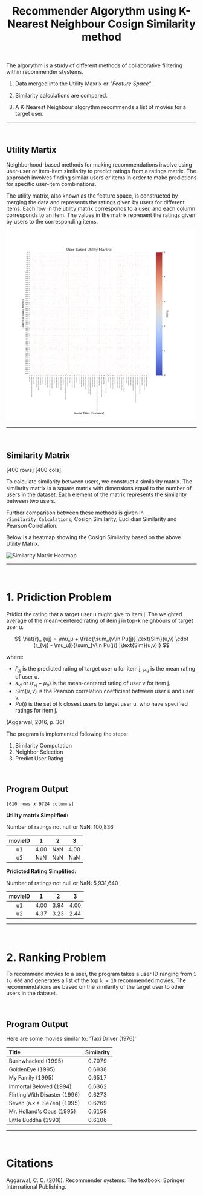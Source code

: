 

<h1 align="center">
	Recommender Algorythm using K-Nearest Neighbour Cosign Similarity method
</h1>

<br />


The algorythm is a study of different methods of collaborative filltering within recommender stystems.

1. Data merged into the Utility Maxrix or _"Feature Space"_.

2. Similarity calculations are compared.
   
3. A K-Nearest Neighbour algorythm recommends a list of movies for a target user.

---
<br />



## Utility Martix

Neighborhood-based methods for making recommendations involve using user-user or item-item similarity to predict ratings from a ratings matrix. The approach involves finding similar users or items in order to make predictions for specific user-item combinations.

The utility matrix, also known as the feature space, is constructed by merging the data and represents the ratings given by users for different items. Each row in the utility matrix corresponds to a user, and each column corresponds to an item. The values in the matrix represent the ratings given by users to the corresponding items.

![Utility Matirx Heatmap](../media/utility_matrix.png)

---
<br />



## Similarity Matrix

[400 rows]
[400 cols]

To calculate similarity between users, we construct a similarity matrix. The similarity matrix is a square matrix with dimensions equal to the number of users in the dataset. Each element of the matrix represents the similarity between two users. 

Further comparison between these methods is given in `/Similarity_Calculations`, Cosign Similarity, Euclidian Similarity and Pearson Correlation.

Below is a heatmap showing the Cosign Similarity based on the above Utility Matrix.

![Similarity Matrix Heatmap](../media/similarity_matrix.png)

---
<br />


# 1. Pridiction Problem

Pridict the rating that a target user u might give to item j. The weighted average of the mean-centered rating of item j in top-k neighbours of target user u.

$$ \hat{r}_ {uj} = \mu_u + \frac{\sum_{v\in Pu(j)} \text{Sim}(u,v) \cdot (r_{vj} - \mu_u)}{\sum_{v\in Pu(j)} |\text{Sim}(u,v)|} $$

where:
- $\hat{r}_ {uj}$ is the predicted rating of target user u for item j, $\mu_u$ is the mean rating of user u.
- $s_{vj}$ or $(r_{vj} - \mu_u)$ is the mean-centered rating of user v for item j.
- $\text{Sim}(u,v)$ is the Pearson correlation coefficient between user u and user v.
- $Pu(j)$ is the set of k closest users to target user u, who have specified ratings for item j.

(Aggarwal, 2016, p. 36)

The program is implemented following the steps:

1. Similarity Computation
2. Neighbor Selection
3. Predict User Rating

<br />


## Program Output

`[610 rows x 9724 columns]`


**Utility matrix Simplified:**

Number of ratings not null or NaN: 100,836

|	movieID     |	1		|	2		|	3		|
|	:---:       |	:---:	|	:---:	|	:---:	|
|	u1			|	4.00	|	NaN		|	4.00	|
|	u2			|	NaN		|	NaN		|	NaN		|



**Pridicted Rating Simplified:**

Number of ratings not null or NaN: 5,931,640

|	movieID     |	1		|	2		|	3		|
|	:---:       |	:---:	|	:---:	|	:---:	|
|	u1			|	4.00	|	3.94	|	4.00	|
|	u2			|	4.37	|	3.23	|	2.44	|

---
<br />


# 2. Ranking Problem

To recommend movies to a user, the program takes a user ID ranging from `1 to 600` and generates a list of the top `k = 10` recommended movies. The recommendations are based on the similarity of the target user to other users in the dataset.

<br />


## Program Output

Here are some movies similar to: 'Taxi Driver (1976)'

|	Title     						|	Similarity	|
|	:--- 							|	:---:		|
|	Bushwhacked (1995)				|	0.7079		|
|	GoldenEye (1995)				|	0.6938		|
|	My Family (1995)				|	0.6517		|
|	Immortal Beloved (1994)			|	0.6362		|
|	Flirting With Disaster (1996)	|	0.6273		|
|	Seven (a.k.a. Se7en) (1995)		|	0.6269		|
|	Mr. Holland's Opus (1995)		|	0.6158		|
|	Little Buddha (1993)			|	0.6106		|	

---
<br />



# Citations

Aggarwal, C. C. (2016). Recommender systems: The textbook. Springer International Publishing.